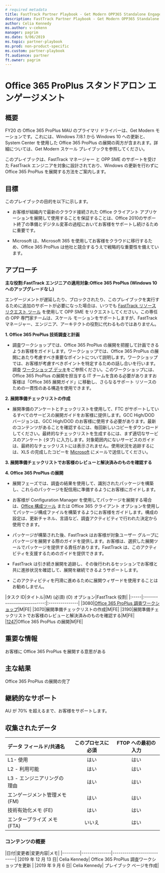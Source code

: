 ```yaml
---
# required metadata
title: FastTrack Partner Playbook - Get Modern OPP365 Standalone Engagement
description: FastTrack Partner Playbook - Get Modern OPP365 Standalone Engagement
author: Celia Kennedy
ms.author: v-cekenn
manager: pagrim
ms.date: 9/06/2019
ms.topic: partner-playbook
ms.prod: non-product-specific
ms.custom: partner-playbook
ft.audience: partner
ft.owner: pagrim
---
```


# Office 365 ProPlus スタンドアロン エンゲージメント

## 概要

FY20 の Office 365 ProPlus MAU のプライマリ ドライバーは、Get Modern モーションです。これには、Windows 7/8.1 から Windows 10 への更新と、System Center を使用した Office 365 ProPlus の展開の両方が含まれます。詳細については、Get Modern スケール プレイブックを参照してください。

このプレイブックは、FastTrack マネージャー と OPP SME のサポートを受けた FastTrack エンジニアを対象に設計されており、Windows の更新を行わずに Office 365 ProPlus を展開する方法をご案内します。

## 目標

このプレイブックの目的を以下に示します。

- お客様が組織内で最新のクラウド接続された Office クライアント アプリケーションを展開して使用することを保証することは、Office 2010のサポート終了の準備とデジタル変革の過程においてお客様をサポートし続けるために重要です。

- Microsoft は、Microsoft 365 を使用してお客様をクラウドに移行するため、Office 365 ProPlus は他社と競合するうえで戦略的な重要性を備えています。

## アプローチ

**主な役割:FastTrack エンジニアの適用対象:Office 365 ProPlus (Windows 10 へのアップグレードなし)**

エンゲージメントが遅延したり、ブロックされたり、このプレイブックを実行するために追加のサポートが必要になった場合は、いつでも [FastTrack リソース リクエスト ツール](https://aka.ms/FRPHubSMERequestProcess) を使用して OPP SME をリクエストしてください。この専任の OPP 専門家チームは、スケール モーションをサポートしますが、FastTrack マネージャー、エンジニア、アーキテクトの役割に代わるものではありません。

**1. Office 365 ProPlus 技術調査と計画**

- 調査ワークショップでは、Office 365 ProPlus の展開を把握して計画できるようお客様をガイドします。ワークショップでは、Office 365 ProPlus の展開にあたり考慮すべき重要なポイントについて説明します。ワークショップでは、お客様が考慮すべきポイントを特定するための話し合いを行います。調査 [ワークショップ デッキ](https://ftdocs-bcm.azureedge.net/public/en-us-o365-proplus-assessment-workshop-v1.pptx)をご参照ください。このワークショップには、Office 365 ProPlus の展開を担当する IT チームを含める必要がありますお客様は「Office 365 展開ガイド」に移動し、さらなるサポート リソースのための一貫性のある構造を使用できます。

**2. 展開準備チェックリストの作成**

- 展開準備のアンケートとチェックリストを使用して、FTC がサポートしているすべてのサービスの展開ガイドをお客様に提供します。GCC High/DOD バージョンは、GCC High/DOD のお客様に使用する必要があります。最新のコンテンツがあることを確認するには、毎回新しいコピーをダウンロードしてください。最終的なチェックリストを生成するには、まず適切なサービスのアンケート (タブ) に入力します。対象範囲内にないサービスのガイドは、最終的なチェックリストには表示されません。使用状況を追跡するには、XLS の完成したコピーを [Microsoft](d4cf4a2d.microsoft.com@amer.teams.ms) にメールで送信してください。

**3. 展開準備チェックリストでお客様のレビューと解決済みのものを確認する**

**4. Office 365 ProPlus の展開**

- 展開フェーズでは、調査の結果を使用して、識別されたパッケージを構築し、これらのパッケージを配信用に準備するようにお客様にガイドします。

- お客様が Configuration Manager を使用してパッケージを展開する場合は、[Office 構成ツール](https://config.office.com) または
Office 365 クライアント オプションを使用してパッケージ構成ファイルを構築するようにお客様をガイドします。構成の設定は、更新チャネル、言語など、調査アクティビティで行われた決定から使用できます。

- パッケージが構築された後、FastTrack はお客様が対象ユーザー グループにパッケージを展開する際のガイドを提供します。お客様は、選択した展開ツールでパッケージを提供する責任があります。FastTrack は、このアクティビティを支援するためのガイドを提供できます。

- FastTrack は引き続き展開を追跡し、その後行われるセッションでお客様と共に進捗状況を確認して、展開を継続できるようサポートします。

- このアクティビティを円滑に進めるために展開ウィザードを使用することはお勧めしません。

|タスク ID|タイトル|(M) (必須) (O) オプション|FastTrack 役割|
|:-----|:---------------------------:|:---------------|
|3080|[Office 365 ProPlus 調査ワークショップ](https://ftdocs-bcm.azureedge.net/public/en-us-o365-proplus-assessment-workshop-v3.pptx)|M|FE|
|3070|展開準備チェックリストの作成|M|FE|
|3190|展開準備チェックリストでお客様のレビューと解決済みのものを確認する|M|FE|
|[1247](approach-get-modern-ftc)|Office 365 ProPlus の展開|M|FE|

## 重要な情報

お客様に Office 365 ProPlus を展開する意思がある

## 主な結果

Office 365 ProPlus の展開の完了

## 継続的なサポート

AU が 70% を超えるまで、お客様をサポートします。

## 収集されたデータ

|データ フィールド/共通名|このプロセスに必須|FTOP への最初の入力|
|:-----|:---------------------------:|:---------------:|
|L1- 使用|はい|はい|
|L2 - 利用可能|はい|はい|
|L3 - エンジニアリングの理由|はい|はい|
|エンゲージメント管理メモ (FM)|はい|はい|
|技術有効化メモ (FE)|はい|はい|
|エンタープライズ メモ (FTA)|いいえ|はい|

### コンテンツの概要

|日付|変更者|変更内容|メモ|
|---------|---------------|----------------------------|
|2019 年 12 月 13 日| Celia Kennedy| Office 365 ProPlus 調査ワークショップを更新 |
|2019 年 9 月 6 日| Celia Kennedy| プレイブック ページを作成|
